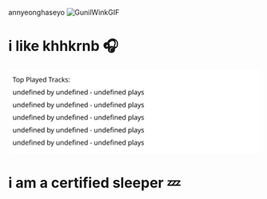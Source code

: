 <!-- Repo has been edited to be static, see comments for dynamic calls. -->
annyeonghaseyo ![GunilWinkGIF](https://github.com/user-attachments/assets/49a2287a-10fd-4ac3-afb7-05179c25f556)

<h1>
  i like khhkrnb 🎧
</h1>

<!-- Nothing weird to see here -->
<p align="center">
  <a href="https://yye-spotify.onrender.com/api/top-played">
    <!-- This SVG is generated daily by GitHub Actions -->
    <img src="top-played.svg" alt="Top Played Tracks" />
  </a>
</p>

<h1>
  i am a certified sleeper 💤
</h1>
